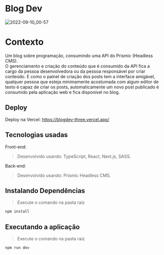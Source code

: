 # Blog Dev
![2022-09-10_00-57](https://user-images.githubusercontent.com/29557187/189467819-d4687fc8-0316-4077-9534-e7810a36aa11.png)


# Contexto
Um blog sobre programação, consumindo uma API do Prismic (Headless CMS).<br>
O gerenciamento e criação do conteúdo que é consumido da API fica a cargo da pessoa desenvolvedora ou da pessoa responsável por criar conteúdo. E como o painel de criação dos posts tem a interface amigável, qualquer pessoa que esteja minimamente acostumada com algum editor de texto é capaz de criar os posts, automaticamente um novo post publicado é consumido pela aplicação web e fica disponível no blog. 

## Deploy
Deploy na Vercel: https://blogdev-three.vercel.app/
## Tecnologias usadas

Front-end:
> Desenvolvido usando: TypeScript, React, Next.js, SASS.

Back-end:
> Desenvolvido usando: Prismic Headless CMS.


## Instalando Dependências

> Execute o comando na pasta raiz
```bash
npm install
``` 
## Executando a aplicação

> Execute o comando na pasta raiz
```bash
npm run dev
``` 

